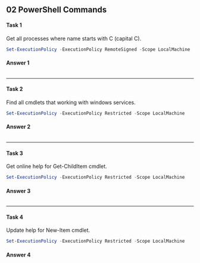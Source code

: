 ## 02 PowerShell Commands
#### Task 1
Get all processes where name starts with C (capital C).<br/> 

```powershell
Set-ExecutionPolicy -ExecutionPolicy RemoteSigned -Scope LocalMachine
```
#### Answer 1

![]()

---
#### Task 2
Find all cmdlets that working with windows services.<br/>

```powershell
Set-ExecutionPolicy -ExecutionPolicy Restricted -Scope LocalMachine
```
#### Answer 2

![]()

---
#### Task 3
Get online help for Get-ChildItem cmdlet.<br/>

```powershell
Set-ExecutionPolicy -ExecutionPolicy Restricted -Scope LocalMachine
```
#### Answer 3

![]()

---
#### Task 4
Update help for New-Item cmdlet.<br/>

```powershell
Set-ExecutionPolicy -ExecutionPolicy Restricted -Scope LocalMachine
```
#### Answer 4

![]()
